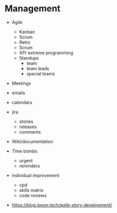 # Management

- Agile
  - Kanban
  - Scrum
  - Retro
  - Scrum
  - XP/ extreme programming
  - Standups
    - team
    - team leads
    - special teams
- Meetings
- emails
- calendars
- jira
  - stories
  - releases
  - comments
- Wiki/documentation
- Time bombs
  - urgent
  - reminders
- individual improvement
  - cpd
  - skills matrix
  - code reviews

- https://blog.ippon.tech/agile-story-development/

